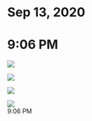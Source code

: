 # Sep 13, 2020

# 9:06 PM

![](attachments/-nNZL00CgPvpFJX-1vbZ3az.jpg)

![](attachments/-l3SoOTHNJ8AUTo8qpT_HO8.jpg)

![](attachments/-ZI-RUQ7PvLG0s2o00FqiB4.jpg)

![](attachments/-xTdwfvwbebCDRQimcZoRlR.jpg)  
9:06 PM
